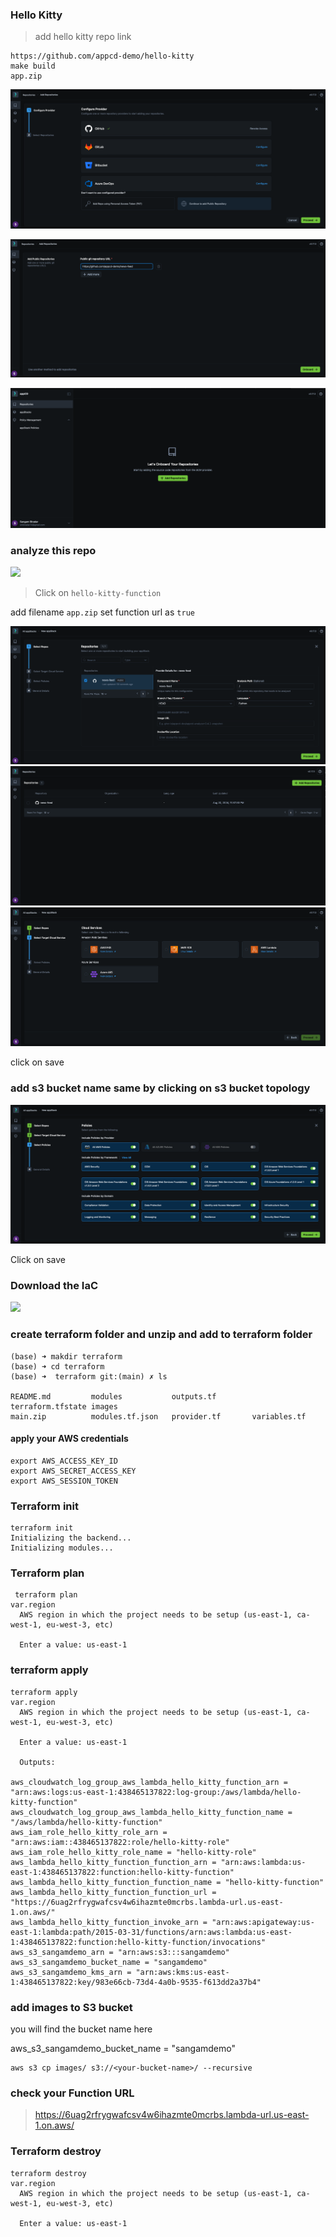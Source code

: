  

### Hello Kitty 

> add hello kitty repo link 

```
https://github.com/appcd-demo/hello-kitty
make build 
app.zip
```

![](./step2.png)


![](./step3.png)


![](./step1.png)


### analyze this repo 


![](./topology.png)

> Click on `hello-kitty-function` 

add filename `app.zip` 
set function url as `true`

![](./step4.png)
![](./step5.png)
![](./step6.png)

click on save 

### add s3 bucket name same by clicking on s3 bucket topology

![](./step7.png)

Click on save 
### Download the IaC


![](./download_iac.png)


### create terraform folder and unzip and add to terraform folder 


```
(base) ➜ makdir terraform 
(base) ➜ cd terraform 
(base) ➜  terraform git:(main) ✗ ls

README.md         modules           outputs.tf        terraform.tfstate images 
main.zip          modules.tf.json   provider.tf       variables.tf

```
#### apply your AWS credentials 

```
export AWS_ACCESS_KEY_ID 
export AWS_SECRET_ACCESS_KEY
export AWS_SESSION_TOKEN
```
### Terraform init 

```
terraform init
Initializing the backend...
Initializing modules...
```
### Terraform plan 

```
 terraform plan
var.region
  AWS region in which the project needs to be setup (us-east-1, ca-west-1, eu-west-3, etc)

  Enter a value: us-east-1

```

### terraform apply 

```
terraform apply 
var.region
  AWS region in which the project needs to be setup (us-east-1, ca-west-1, eu-west-3, etc)

  Enter a value: us-east-1

  Outputs:

aws_cloudwatch_log_group_aws_lambda_hello_kitty_function_arn = "arn:aws:logs:us-east-1:438465137822:log-group:/aws/lambda/hello-kitty-function"
aws_cloudwatch_log_group_aws_lambda_hello_kitty_function_name = "/aws/lambda/hello-kitty-function"
aws_iam_role_hello_kitty_role_arn = "arn:aws:iam::438465137822:role/hello-kitty-role"
aws_iam_role_hello_kitty_role_name = "hello-kitty-role"
aws_lambda_hello_kitty_function_function_arn = "arn:aws:lambda:us-east-1:438465137822:function:hello-kitty-function"
aws_lambda_hello_kitty_function_function_name = "hello-kitty-function"
aws_lambda_hello_kitty_function_function_url = "https://6uag2rfrygwafcsv4w6ihazmte0mcrbs.lambda-url.us-east-1.on.aws/"
aws_lambda_hello_kitty_function_invoke_arn = "arn:aws:apigateway:us-east-1:lambda:path/2015-03-31/functions/arn:aws:lambda:us-east-1:438465137822:function:hello-kitty-function/invocations"
aws_s3_sangamdemo_arn = "arn:aws:s3:::sangamdemo"
aws_s3_sangamdemo_bucket_name = "sangamdemo"
aws_s3_sangamdemo_kms_arn = "arn:aws:kms:us-east-1:438465137822:key/983e66cb-73d4-4a0b-9535-f613dd2a37b4"

```



### add images to S3 bucket 
you will find the bucket name here 

aws_s3_sangamdemo_bucket_name = "sangamdemo"


```
aws s3 cp images/ s3://<your-bucket-name>/ --recursive
```


### check your Function URL 

> https://6uag2rfrygwafcsv4w6ihazmte0mcrbs.lambda-url.us-east-1.on.aws/


### Terraform destroy 

```
terraform destroy
var.region
  AWS region in which the project needs to be setup (us-east-1, ca-west-1, eu-west-3, etc)

  Enter a value: us-east-1 
